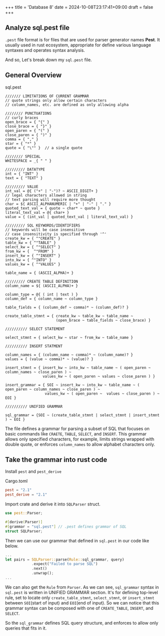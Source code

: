 +++
title = 'Database 8'
date = 2024-10-08T23:17:41+09:00
draft = false
+++

## Analyze sql.pest file

`.pest` file format is for files that are used for parser generator names **Pest**. It usually used in rust ecosystem, appropriate for define various language syntaxes and operates syntax analysis.

And so, Let's break down my `sql.pest` file.

## General Overview

sql.pest
```pest
/////// LIMITATIONS OF CURRENT GRAMMAR
// quote strings only allow certain characters
// column_names, etc. are defined as only allowing alpha 

//////// PUNCTUATIONS
// curly braces
open_brace = { "{" }
close_brace = { "}" }
open_paren = { "(" }
close_paren = { ")" }
comma = { "," }
star = { "*" }
quote = { "\"" }  // a single quote

//////// SPECIAL
WHITESPACE = _{ " " }

///////// DATATYPE
int = { "INT" }
text = { "TEXT" }

///////// VALUE
int_val = @{ ("+" | "-")? ~ ASCII_DIGIT+ }
// legal characters allowed in string
// text parsing will require more thought
char = ${ ASCII_ALPHANUMERIC | "+" | "-" | "." }
quoted_text_val = { quote ~ char* ~ quote }
literal_text_val = @{ char+ }
value = { (int_val | quoted_text_val | literal_text_val) }

///////// SQL KEYWORDS/IDENTIFIERS
// keywords will be case insensitive
// case insensitivity is specified through '^'
create_kw = { ^"CREATE" }
table_kw = { ^"TABLE" }
select_kw = { ^"SELECT" }
from_kw = {  ^"FROM" }
insert_kw = { ^"INSERT" }
into_kw = { ^"INTO" }
values_kw = { ^"VALUES" }

table_name = { (ASCII_ALPHA)+ }

///////// CREATE TABLE DEFINITION
column_name = ${ (ASCII_ALPHA)+ }

column_type = @{ ( int | text ) }
column_def = { column_name ~ column_type }

table_fields = { (column_def ~ comma)* ~ (column_def)? }

create_table_stmnt = { create_kw ~ table_kw ~ table_name ~
                       (open_brace ~ table_fields ~ close_brace) }

////////// SELECT STATEMENT

select_stmnt = { select_kw ~ star ~ from_kw ~ table_name }

////////// INSERT STATMENT

column_names = { (column_name ~ comma)* ~ (column_name)? }
values = { (value ~ comma)* ~ (value)? }

insert_stmnt = { insert_kw ~ into_kw ~ table_name ~ ( open_paren ~ column_names ~ close_paren ) ~
                 values_kw ~ ( open_paren ~ values ~ close_paren ) }

insert_grammar = { SOI ~ insert_kw ~ into_kw ~ table_name ~ ( open_paren ~ column_names ~ close_paren ) ~
                  values_kw ~ ( open_paren ~  values ~ close_paren ) ~ EOI }

////////// UNIFIED GRAMMAR

sql_grammar = {SOI ~ (create_table_stmnt | select_stmnt | insert_stmnt ) ~ EOI }
```

The file defines a grammar for parsing a subset of SQL that focuses on basic commands like `CRAETE`, `TABLE`, `SELECT`, and `INSERT`.
This grammar allows only specified characters, for example, limits strings wrapped with double quote, or enforces `column_names` to allow alphabet characters only.

## Take the grammar into rust code

Install `pest` and `pest_derive`

Cargo.toml
```toml
pest = "2.1"
pest_derive = "2.1"
```

Import crate and derive it into `SQLParser` struct.

```rust
use pest::Parser;

#[derive(Parser)]
#[grammar = "sql.pest"] // .pest defines grammar of SQL 
struct SQLParser;
```

Then we can use our grammar that defined in `sql.pest` in our code like below.

```rust
...
let pairs = SQLParser::parse(Rule::sql_grammar, query)
            .expect("Failed to parse SQL")
            .next()
            .unwrap();
...
```

We can also get the `Rule` from `Parser`. As we can see, `sql_grammar` syntax in `sql.pest` is written in UNIFIED GRAMMAR section. It's for defining top-level rule, set to locate only `create_table_stmnt`, `select_stmnt`, or `insert_stmnt` between `SOI`(start of input) and `EOI`(end of input). So we can notice that this grammar syntax can be composed with one of `CREATE_TABLE`, `INSERT`, and `SELECT`.

So the `sql_grammar` defines SQL query structure, and enforces to allow only queries that fits in it.